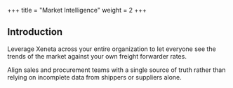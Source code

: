 +++
title = "Market Intelligence"
weight = 2
+++

## Introduction

Leverage Xeneta across your entire organization to let everyone see the trends of the market against your own freight forwarder rates.

Align sales and procurement teams with a single source of truth rather than relying on incomplete data from shippers or suppliers alone.

